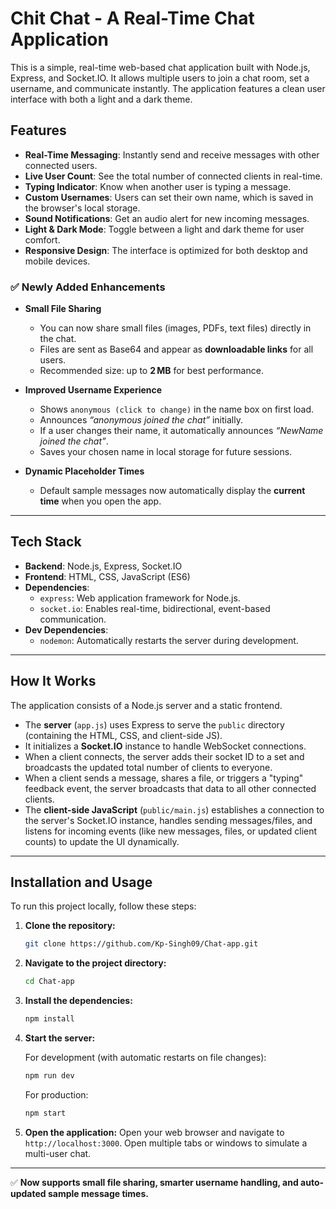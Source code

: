# Chit Chat - A Real-Time Chat Application

This is a simple, real-time web-based chat application built with Node.js, Express, and Socket.IO. It allows multiple users to join a chat room, set a username, and communicate instantly. The application features a clean user interface with both a light and a dark theme.

## Features

- **Real-Time Messaging**: Instantly send and receive messages with other connected users.
- **Live User Count**: See the total number of connected clients in real-time.
- **Typing Indicator**: Know when another user is typing a message.
- **Custom Usernames**: Users can set their own name, which is saved in the browser's local storage.
- **Sound Notifications**: Get an audio alert for new incoming messages.
- **Light & Dark Mode**: Toggle between a light and dark theme for user comfort.
- **Responsive Design**: The interface is optimized for both desktop and mobile devices.

### ✅ Newly Added Enhancements

- **Small File Sharing**  
  - You can now share small files (images, PDFs, text files) directly in the chat.  
  - Files are sent as Base64 and appear as **downloadable links** for all users.  
  - Recommended size: up to **2 MB** for best performance.  

- **Improved Username Experience**  
  - Shows `anonymous (click to change)` in the name box on first load.  
  - Announces *“anonymous joined the chat”* initially.  
  - If a user changes their name, it automatically announces *“NewName joined the chat”*.  
  - Saves your chosen name in local storage for future sessions.  

- **Dynamic Placeholder Times**  
  - Default sample messages now automatically display the **current time** when you open the app.  

---

## Tech Stack

- **Backend**: Node.js, Express, Socket.IO
- **Frontend**: HTML, CSS, JavaScript (ES6)
- **Dependencies**:
  - `express`: Web application framework for Node.js.
  - `socket.io`: Enables real-time, bidirectional, event-based communication.
- **Dev Dependencies**:
  - `nodemon`: Automatically restarts the server during development.

---

## How It Works

The application consists of a Node.js server and a static frontend.

- The **server** (`app.js`) uses Express to serve the `public` directory (containing the HTML, CSS, and client-side JS).
- It initializes a **Socket.IO** instance to handle WebSocket connections.
- When a client connects, the server adds their socket ID to a set and broadcasts the updated total number of clients to everyone.
- When a client sends a message, shares a file, or triggers a "typing" feedback event, the server broadcasts that data to all other connected clients.
- The **client-side JavaScript** (`public/main.js`) establishes a connection to the server's Socket.IO instance, handles sending messages/files, and listens for incoming events (like new messages, files, or updated client counts) to update the UI dynamically.

---

## Installation and Usage

To run this project locally, follow these steps:

1. **Clone the repository:**
    ```sh
    git clone https://github.com/Kp-Singh09/Chat-app.git
    ```

2. **Navigate to the project directory:**
    ```sh
    cd Chat-app
    ```

3. **Install the dependencies:**
    ```sh
    npm install
    ```

4. **Start the server:**

    For development (with automatic restarts on file changes):
    ```sh
    npm run dev
    ```

    For production:
    ```sh
    npm start
    ```

5. **Open the application:**
    Open your web browser and navigate to `http://localhost:3000`. Open multiple tabs or windows to simulate a multi-user chat.

---

✅ **Now supports small file sharing, smarter username handling, and auto-updated sample message times.**
